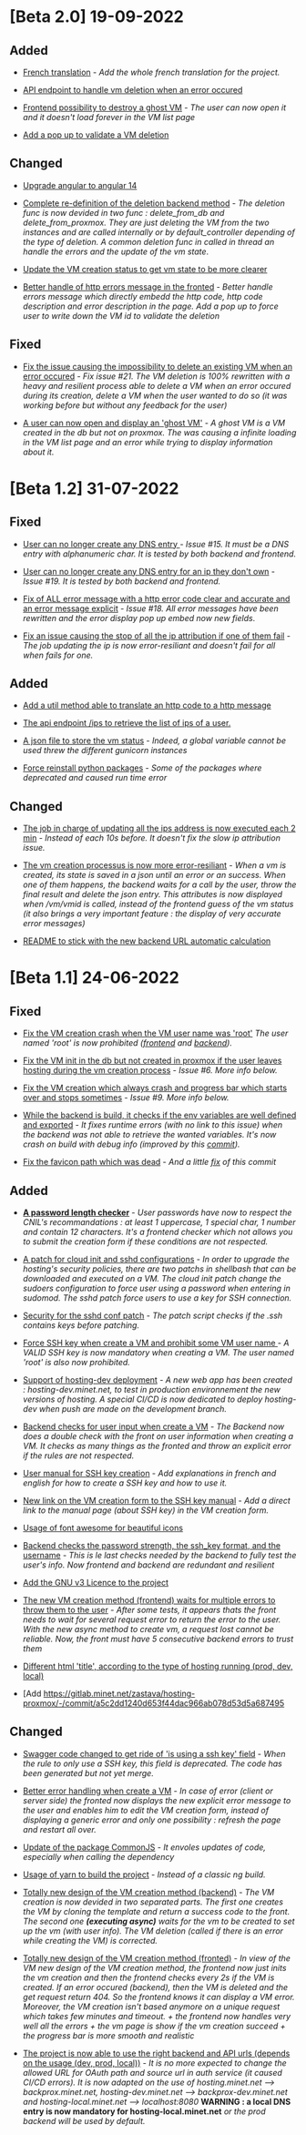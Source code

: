 # [Beta 2.0] 19-09-2022

## Added 

- [French translation](http://gitlabint.priv.minet.net/hosting/api/-/commit/e01fc085e4870f11ebdd4b9ace98ce090493105e) - *Add the whole french translation for the project.*

- [API endpoint to handle vm deletion when an error occured](http://gitlabint.priv.minet.net/hosting/api/-/commit/22e6a051b376e535d7349a770d5b4474a09ac8bb)

- [Frontend possibility to destroy a ghost VM](http://gitlabint.priv.minet.net/hosting/api/-/commit/f08bb4b4889441978ea8aacbe1f435b2f1fe6923) - *The user can now open it and it doesn't load forever in the VM list page*

- [Add a pop up to validate a VM deletion](http://gitlabint.priv.minet.net/hosting/api/-/commit/c23f28c24523cb1bf26db835a189ed7f56355725)

## Changed 
- [Upgrade angular to angular 14](http://gitlabint.priv.minet.net/hosting/api/-/commit/2a336475bed2c6fed987c0e175ec79e29b278070)

- [Complete re-definition of the deletion backend method](http://gitlabint.priv.minet.net/hosting/api/-/commit/e8ef687050a141040d2e522f8f818a7d221c3763) - *The deletion func is now devided in two func : delete_from_db and delete_from_proxmox. They are just deleting the VM from the two instances and are called internally or by default_controller depending of the type of deletion. A common deletion func in called in thread an handle the errors and the update of the vm state*.

- [Update the VM creation status to get vm state to be more clearer](http://gitlabint.priv.minet.net/hosting/api/-/commit/09e9f488966d04f2ac730bbd9cd9526b9597c01c) 

- [Better handle of http errors message in the fronted](http://gitlabint.priv.minet.net/hosting/api/-/commit/c23f28c24523cb1bf26db835a189ed7f56355725) - *Better handle errors message which directly embedd the http code, http code description and error description in the page. Add a pop up to force user to write down the VM id to validate the deletion*

## Fixed 
- [Fix the issue causing the impossibility to delete an existing VM when an error occured](http://gitlabint.priv.minet.net/hosting/api/-/issues/21) - *Fix issue #21. The VM deletion is 100% rewritten with a heavy and resilient process able to delete a VM when an error occured during its creation, delete a VM when the user wanted to do so (it was working before but without any feedback for the user)*

- [A user can now open and display an 'ghost VM'](http://gitlabint.priv.minet.net/hosting/api/-/commit/f08bb4b4889441978ea8aacbe1f435b2f1fe6923) - *A ghost VM is a VM created in the db but not on proxmox. The was causing a infinite loading in the VM list page and an error while trying to display information about it.*
# [Beta 1.2] 31-07-2022
## Fixed 

- [User can no longer create any DNS entry ](https://gitlab.minet.net/zastava/hosting-proxmox/-/commit/aca9c8ce893c374d1aefbdde68cba2e62c01df1f) -  *Issue #15. It must be a DNS entry with alphanumeric char. It is tested by both  backend and frontend.*

- [User can no longer create any DNS entry for an ip they don't own](https://gitlab.minet.net/zastava/hosting-proxmox/-/commit/aca9c8ce893c374d1aefbdde68cba2e62c01df1f) -  *Issue #19. It is tested by both  backend and frontend.*

- [Fix of ALL error message with a http error code clear and accurate and an error message explicit](https://gitlab.minet.net/zastava/hosting-proxmox/-/commit/aca9c8ce893c374d1aefbdde68cba2e62c01df1f) -  *Issue #18. All error messages have been rewritten and the error display pop up embed now new fields*.

- [Fix an issue causing the stop of all the ip attribution if one of them fail](https://gitlab.minet.net/zastava/hosting-proxmox/-/commit/92b6464dc37d388a0ae5a908d11ec451f8949d2c) - *The job updating the ip is now error-resiliant and doesn't fail for all when fails for one.*

## Added 
- [Add a util method able to translate an http code to a http message](https://gitlab.minet.net/zastava/hosting-proxmox/-/commit/cee3c93c36506f5818ed55839ea0860424456229)

- [The api endpoint /ips to retrieve the list of ips of a user.](https://gitlab.minet.net/zastava/hosting-proxmox/-/commit/aca9c8ce893c374d1aefbdde68cba2e62c01df1f) 

- [A json file to store the vm status](https://gitlab.minet.net/zastava/hosting-proxmox/-/commit/82189f7139cae0b56bea7941a81a60c2d84f01d2) - *Indeed, a global variable cannot be used threw the different gunicorn instances*

- [Force reinstall python packages](https://gitlab.minet.net/zastava/hosting-proxmox/-/commit/84fdc27f336e88c7f659dcd523d985c21c66e435) - *Some of the packages where deprecated and caused run time error*
## Changed

- [The job in charge of updating all the ips address is now executed each 2 min](https://gitlab.minet.net/zastava/hosting-proxmox/-/commit/cee3c93c36506f5818ed55839ea0860424456229) - *Instead of each 10s before. It doesn't fix the slow ip attribution issue.*

- [The vm creation processus is now more error-resiliant](https://gitlab.minet.net/zastava/hosting-proxmox/-/commit/92b6464dc37d388a0ae5a908d11ec451f8949d2c) - *When a vm is created, its state is saved in a json until an error or an success. When one of them happens, the backend waits for a call by the user, throw the final result and delete the json entry. This attributes is now displayed when /vm/vmid is called, instead of the frontend guess of the vm status (it also brings a very important feature : the display of very accurate error messages)*

- [README to stick with the new backend URL automatic calculation](https://gitlab.minet.net/zastava/hosting-proxmox/-/commit/f457f845e6b4a468425c487cb2c27e4e581990bf)
# [Beta 1.1] 24-06-2022
## Fixed 

- [Fix the VM creation crash when the VM user name was 'root'](https://gitlab.minet.net/zastava/hosting-proxmox/-/commit/3200b9323f27c1c0de7872c86b1260574d80fba4) *The user named 'root' is now prohibited ([frontend](https://gitlab.minet.net/zastava/hosting-proxmox/-/commit/3200b9323f27c1c0de7872c86b1260574d80fba4) and [backend](https://gitlab.minet.net/zastava/hosting-proxmox/-/commit/db84005dc5f9c448e3c8e607be405bdca1d2bab0)).*

- [Fix the VM init in the db but not created in proxmox if the user leaves hosting during the vm creation process](https://gitlab.minet.net/zastava/hosting-proxmox/-/commit/1269ff07cd2d68d688f4eb4c0c00c4471504981d) - *Issue #6. More info below.*


- [Fix the VM creation which always crash and progress bar which starts over and stops sometimes](https://gitlab.minet.net/zastava/hosting-proxmox/-/commit/1269ff07cd2d68d688f4eb4c0c00c4471504981d) - *Issue #9. More info below.*

- [While the backend is build, it checks if the env variables are well defined and exported](https://gitlab.minet.net/zastava/hosting-proxmox/-/commit/299c874e3456e99b22a3b1e4ee25d7bdee31a75d) - *It fixes runtime errors (with no link to this issue) when the backend was not able to retrieve the wanted variables. It's now crash on build with debug info (improved by this [commit](https://gitlab.minet.net/zastava/hosting-proxmox/-/commit/e51b6613c006613eb862451eee4d84ff7952a9fe)).*

- [Fix the favicon path which was dead](https://gitlab.minet.net/zastava/hosting-proxmox/-/commit/8c1713990b5417c0a57a90ac8459afdb74940e87) - *And a little [fix](https://gitlab.minet.net/zastava/hosting-proxmox/-/commit/3f669dabce4b6520ef6973dc26c7e170b75477cd) of this commit*



## Added 
- **[A password length checker](https://gitlab.minet.net/zastava/hosting-proxmox/-/commit/307fe3ad4285aefedcd31f8b393cc6f774301cf6)** - *User passwords have now to respect the CNIL's recommandations : at least 1 uppercase, 1 special char, 1 number and contain 12 characters. It's a frontend checker which not allows you to submit the creation form if these conditions are not respected.*

- [A patch for cloud init and sshd configurations](https://gitlab.minet.net/zastava/hosting-proxmox/-/commit/962c33729a894edb390e208208d22d46f60b5036) - *In order to upgrade the hosting's security policies, there are two patchs in shellbash that can be downloaded and executed on a VM. The cloud init patch change the sudoers configuration to force user using a password when entering in sudomod. The sshd patch force users to use a key for SSH connection.*

- [Security for the sshd conf patch](https://gitlab.minet.net/zastava/hosting-proxmox/-/commit/512a75d9a7d24dc927441eac9be60eb54b2bac36) -  *The patch script checks if the .ssh contains keys before patching.*

- [Force SSH key when create a VM and prohibit some VM user name ](https://gitlab.minet.net/zastava/hosting-proxmox/-/commit/3200b9323f27c1c0de7872c86b1260574d80fba4) - *A VALID SSH key is now mandatory when creating a VM. The user named 'root' is also now prohibited.*

- [Support of hosting-dev deployment](https://gitlab.minet.net/zastava/hosting-proxmox/-/commit/34f760be714029fcbd08d1fc1bce6f1eac2298f0) - *A new web app has been created : hosting-dev.minet.net, to test in production environnement the new versions of hosting. A special CI/CD is now dedicated to deploy hosting-dev when push are made on the development branch.*

- [Backend checks for user input when create a VM](https://gitlab.minet.net/zastava/hosting-proxmox/-/commit/db84005dc5f9c448e3c8e607be405bdca1d2bab0) - *The Backend now does a double check with the front on user information when creating a VM. It checks as many things as the fronted and throw an explicit error if the rules are not respected.*

- [User manual for SSH key creation](https://gitlab.minet.net/zastava/hosting-proxmox/-/commit/fec029436c116d7967507978b36c6f7776bc84b1) - *Add explanations in french and english for how to create a SSH key and how to use it.*

- [New link on the VM creation form to the SSH key manual](https://gitlab.minet.net/zastava/hosting-proxmox/-/commit/bcfebf36d77b1580e4b2e2399373e0503c8af6a5) - *Add a direct link to the manual page (about SSH key) in the VM creation form.*

- [Usage of font awesome for beautiful icons](https://gitlab.minet.net/zastava/hosting-proxmox/-/commit/e28deddeba2cc2ca365d9847d095c1b8a5de98ea) 

- [Backend checks the password strength, the ssh_key format, and the username](https://gitlab.minet.net/zastava/hosting-proxmox/-/commit/0cec6e387d62725e63481482b291b9234f6ef964) - *This is le last checks needed by the backend to fully test the user's info. Now frontend and backend are redundant and resilient*

- [Add the GNU v3 Licence to the project](https://gitlab.minet.net/zastava/hosting-proxmox/-/commit/506f5e52881308f8d200660a61331654b6e028d5) 

- [The new VM creation method (frontend) waits for multiple errors to throw them to the user](https://gitlab.minet.net/zastava/hosting-proxmox/-/commit/c1ce51d0691e70f62f4a109ab9cfb2b11591f4b7) - *After some tests, it appears thats the front needs to wait for several request error to return the error to the user. With the new async method to create vm, a request lost cannot be reliable. Now, the front must have 5 consecutive backend errors to trust them*

- [Different html 'title', according to the type of hosting running (prod, dev, local)](https://gitlab.minet.net/zastava/hosting-proxmox/-/commit/4b30a18eb7bd263eb301900e70ead62211a3cf66)

- [Add https://gitlab.minet.net/zastava/hosting-proxmox/-/commit/a5c2dd1240d653f44dac966ab078d53d5a687495

## Changed


- [Swagger code changed to get ride of 'is using a ssh key' field](https://gitlab.minet.net/zastava/hosting-proxmox/-/commit/1fa1457935bb95a875d55348b66c74208746877a) - *When the rule to only use a SSH key, this field is deprecated. The code has been generated but not yet merge.*

- [Better error handling when create a VM](https://gitlab.minet.net/zastava/hosting-proxmox/-/commit/01c4997a5aa7a8655cd003488b9959c4b495635f) - *In case of error (client or server side) the fronted now displays the new explicit error message to the user and enables him to edit the VM creation form, instead of displaying a generic error and only one possibility : refresh the page and restart all over.*

- [Update of the package CommonJS](https://gitlab.minet.net/zastava/hosting-proxmox/-/commit/2c2e7ae67300ea2014be3611c0da912776586015) - *It envoles updates of code, especially when calling the dependency*

- [Usage of yarn to build the project](https://gitlab.minet.net/zastava/hosting-proxmox/-/commit/ec2b380fdacf17ca8fca3b4a643b1b53ba968bb8) - *Instead of a classic ng build.*

- [Totally new design of the VM creation method (backend)](https://gitlab.minet.net/zastava/hosting-proxmox/-/commit/1269ff07cd2d68d688f4eb4c0c00c4471504981d) - *The VM creation is now devided in two separated parts. The first one creates the VM by cloning the template and return a success code to the front. The second one **(executing async)** waits for the vm to be created to set up the vm (with user info). The VM deletion (called if there is an error while creating the VM) is corrected.*

- [Totally new design of the VM creation method (fronted)](https://gitlab.minet.net/zastava/hosting-proxmox/-/commit/24dc0fbb4dfe4f7fd659bbcec5f89210d615bcf8) - *In view of the VM new design of the VM creation method, the frontend now just inits the vm creation and then the frontend checks every 2s if the VM is created. If an error occured (backend), then the VM is deleted and the get request return 404. So the frontend knows it can display a VM error. Moreover, the VM creation isn't based anymore on a unique request which takes few minutes and timeout. + the frontend now handles very well all the errors + the vm page is show if the vm creation succeed + the progress bar is more smooth and realistic*

- [The project is now able to use the right backend and API urls (depends on the usage (dev, prod, local))](https://gitlab.minet.net/zastava/hosting-proxmox/-/commit/dce0af65054e4a96f381a59a89ec7e84e3694e47) - *It is no more expected to change the allowed URL for OAuth path and source url in auth service (it caused CI/CD errors). It is now adapted on the use of hosting.minet.net --> backprox.minet.net, hosting-dev.minet.net --> backprox-dev.minet.net and hosting-local.minet.net --> localhost:8080* **WARNING : a local DNS entry is now mandatory for hosting-local.minet.net** *or the prod backend will be used by default.*